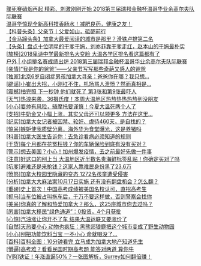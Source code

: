   
[骤死赛硝烟再起 精彩、刺激刚刚开始 2018第三届瑞邦金融杯温哥华业余高尔夫队际联赛](http://www.dianyue.me/archives/144/41zzly0h4i3nzz2r/)  
[温哥华惊现全新高科技香肠水！减肥良药，健康之友！](http://www.dianyue.me/archives/136/7p7so1ta0rev61dm/)  
[【科普头条】父亲节丨父爱如山，砥砺前行](http://www.dianyue.me/archives/803/0tbvslqodyzzd7rk/)  
[【金马蹄头条】加拿大最爱阅读的城市是那里？滑铁卢排第二名](http://www.dianyue.me/archives/116/e673402uus75boya/)  
[【头条】盘点十位明星的干爹干妈，刘亦菲靠干爹走红，赵本山的干妈最朴实](http://www.dianyue.me/archives/904/89t1dsni7j3wfq5d/)  
[[放榜]2018卑诗中学最新排名大变脸 大温各学区排名看这篇都有了](http://www.dianyue.me/archives/485/1ii5upks32p7n3gl/)  
[户外 | 小组排名赛成绩出炉 2018第三届瑞邦金融杯温哥华业余高尔夫队际联赛](http://www.dianyue.me/archives/012/n71yoss0pa0e4ei0/)  
[[亲情]“我是你的爸爸”——父亲节写写那些奇葩又感人的爸爸](http://www.dianyue.me/archives/399/gx4f7y8p3hrg2olu/)  
[[独家]北京6岁自闭症男孩加拿大寻亲：爸爸你在哪？我只想...](http://www.dianyue.me/archives/399/2z9900oafpi8ke22/)  
[[辟谣]小崔出大招，小刚扛不住，机场骂人泄愤？然而真相是…](http://www.dianyue.me/archives/593/ltlpkva55in9fs74/)  
[[震撼]拍完照 下一秒钟 他们就死了 第3张和第9张最吓人](http://www.dianyue.me/archives/593/igcjixeqfppj99uj/)  
[[天气]热浪来袭，36摄氏度！本周大温地区热热热热热热到没朋友](http://www.dianyue.me/archives/370/f57p097qg88d5xpq/)  
[[小心]耍帅有风险，骑摩托要谨慎！今夏大温死两个人了](http://www.dianyue.me/archives/593/5684xm3stxaggidd/)  
[[支招]牛奶金又小幅上涨，其实父母还可以领更多 方法在这里…](http://www.dianyue.me/archives/593/ebqte2w10htfc6bl/)  
[[纪实]加拿大女记者被囚禁、轮奸、虐待460天，是自找的？](http://www.dianyue.me/archives/593/j6kuoucdvpii43ak/)  
[[惊呆]嫉妒使我质壁分离，海外华为食堂曝光，这是养猪吗](http://www.dianyue.me/archives/370/jm2z56wk4kel0zq0/)  
[[科普]加拿大医生告诉你：去急诊看病必须知道的规则](http://www.dianyue.me/archives/370/388f0ihdggxzodly/)  
[[干货]每个月都在花冤枉钱？你的车辆保险到底有没有买对？](http://www.dianyue.me/archives/399/c416kbipbci8k88o/)  
[[警示]想去美国？小心！加州爆发疫情，去之前最好先做一件事](http://www.dianyue.me/archives/445/b1vaxrymz862vtyj/)  
[[注意]好这口的别上当 大温地区近半数名贵海鲜标签乱贴！你确定买对了吗](http://www.dianyue.me/archives/485/zsm3c6zq0fr0a2d2/)  
[[坑爹]避难还是来抢钱？这家人靠难民身份黑了23.6万](http://www.dianyue.me/archives/445/wlsx3hoakdfv9885/)  
[[愤怒]加拿大校园里隐藏的变态 1272名孩童遭受侵害](http://www.dianyue.me/archives/445/vlamg30hioz3b7cs/)  
[[分析]加拿大大麻法案10月17日实施 还有没有翻盘机会？怎么翻？](http://www.dianyue.me/archives/529/flcnm48dsrelogvj/)  
[[重磅]史上首次！中国高考成绩被美国名校认可，直招高考生](http://www.dianyue.me/archives/399/9qbssbdy7m1oeyaf/)  
[[抓马]当车位被占叫拖车后，千万不要这样做，否则警察会找你](http://www.dianyue.me/archives/529/6io8yr6puvf2guwy/)  
[[美呆]你真的了解和热爱加拿大？那么，这25座城市你去过吗？](http://www.dianyue.me/archives/593/wr6035l2ykv2gyh1/)  
[[厉害]加拿大移民“绿色通道”：0投资，4个月获批](http://www.dianyue.me/archives/593/rnoak3bfl4d5xnh1/)  
[[心惊]汽油涨让你开不了车 结果大温运联又要涨价了](http://www.dianyue.me/archives/485/0v2r6h6psnnn4xas/)  
[[自然]天热要小心 动物也疯狂：黑熊郊狼鹿把这个城市变成了野生动物园](http://www.dianyue.me/archives/370/ajvmf7z6e3nnruun/)  
[[小心]别把功能饮料当宝 一不小心 命就喝没了…](http://www.dianyue.me/archives/485/fbu7mwva6ykvqile/)  
[[百科]百科全图：10分钟看完 立马成为加拿大地产知道先生](http://www.dianyue.me/archives/529/bov5n7ndk2grpj4h/)  
[[懵逼]高考难？看看民国时期高考题 能答对两道 算你牛](http://www.dianyue.me/archives/529/g5xw4g0yo7cmht8c/)  
[[V购]铁证！年涨直逼50%？一张图解析，Surrey如何翻倍赚！](http://www.dianyue.me/archives/370/ylm2l1kx2zuyqsm8/)
